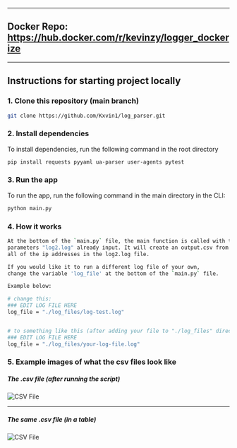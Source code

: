 ----
## Docker Repo: https://hub.docker.com/r/kevinzy/logger_dockerize
----

## Instructions for starting project locally

### 1. Clone this repository (main branch)

```bash
git clone https://github.com/Kxvin1/log_parser.git
```

### 2. Install dependencies

To install dependencies, run the following command in the root directory
```bash
pip install requests pyyaml ua-parser user-agents pytest
```

### 3. Run the app

To run the app, run the following command in the main directory in the CLI:

```bash
python main.py
```

### 4. How it works

```bash
At the bottom of the `main.py` file, the main function is called with the
parameters "log2.log" already input. It will create an output.csv from
all of the ip addresses in the log2.log file.
```

```bash
If you would like it to run a different log file of your own,
change the variable 'log_file' at the bottom of the `main.py` file.

Example below:

# change this:
### EDIT LOG FILE HERE
log_file = "./log_files/log-test.log"


# to something like this (after adding your file to "./log_files" directory of the project):
### EDIT LOG FILE HERE
log_file = "./log_files/your-log-file.log"
```

### 5. Example images of what the csv files look like

##### The .csv file (after running the script)

![CSV File](https://i.imgur.com/T3GtKDj.png)

----

##### The same .csv file (in a table)
![CSV File](https://i.imgur.com/saeuPNz.png)
